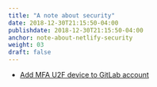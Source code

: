 ```yaml
---
title: "A note about security"
date: 2018-12-30T21:15:50-04:00
publishdate: 2018-12-30T21:15:50-04:00
anchor: note-about-netlify-security
weight: 03
draft: false
---
```


* [Add MFA U2F device to GitLab account](https://docs.gitlab.com/ee/user/profile/account/two_factor_authentication.html#enable-2fa-via-u2f-device)
